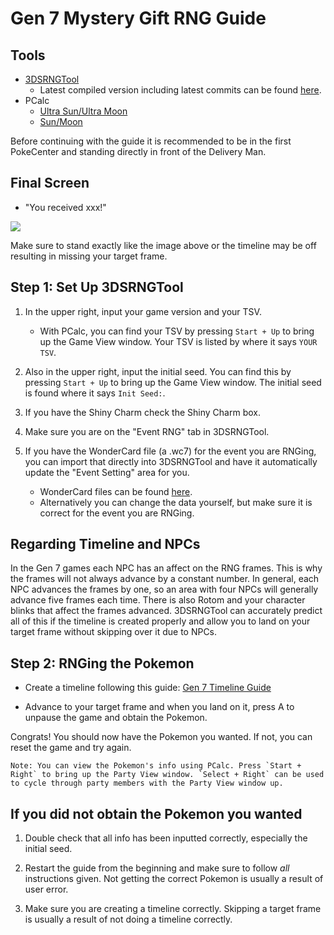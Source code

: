 # Gen 7 Mystery Gift RNG Guide

## Tools
- [3DSRNGTool](https://github.com/wwwwwwzx/3DSRNGTool/releases)
    - Latest compiled version including latest commits can be found [here](https://ci.appveyor.com/project/wwwwwwzx/3dsrngtool/build/artifacts).
- PCalc
    - [Ultra Sun/Ultra Moon](https://pokemonrng.com/downloads/pcalc/usum)
    - [Sun/Moon](https://pokemonrng.com/downloads/pcalc/sm)

Before continuing with the guide it is recommended to be in the first PokeCenter and standing directly in front of the Delivery Man.

## Final Screen
  - "You received xxx!"

![](https://imgur.com/wmpzsKN)

Make sure to stand exactly like the image above or the timeline may be off resulting in missing your target frame.    

## Step 1: Set Up 3DSRNGTool

1. In the upper right, input your game version and your TSV.
    - With PCalc, you can find your TSV by pressing `Start + Up` to bring up the Game View window. Your TSV is listed by where it says `YOUR TSV`.

2. Also in the upper right, input the initial seed. You can find this by pressing `Start + Up` to bring up the Game View window. The initial seed is found where it says `Init Seed:`.

3. If you have the Shiny Charm check the Shiny Charm box.

4. Make sure you are on the "Event RNG" tab in 3DSRNGTool.

5. If you have the WonderCard file (a .wc7) for the event you are RNGing, you can import that directly into 3DSRNGTool and have it automatically update the "Event Setting" area for you.
    - WonderCard files can be found [here](https://projectpokemon.org/home/forums/topic/39400-gen-vii-events-contribution-thread/).
    - Alternatively you can change the data yourself, but make sure it is correct for the event you are RNGing.


## Regarding Timeline and NPCs

In the Gen 7 games each NPC has an affect on the RNG frames. This is why the frames will not always advance by a constant number. In general, each NPC advances the frames by one, so an area with four NPCs will generally advance five frames each time. There is also Rotom and your character blinks that affect the frames advanced. 3DSRNGTool can accurately predict all of this if the timeline is created properly and allow you to land on your target frame without skipping over it due to NPCs.


## Step 2: RNGing the Pokemon

- Create a timeline following this guide: [Gen 7 Timeline Guide](https://pokemonrng.com/guides/sm/en/timeline.md)

- Advance to your target frame and when you land on it, press A to unpause the game and obtain the Pokemon.

Congrats! You should now have the Pokemon you wanted. If not, you can reset the game and try again.

```
Note: You can view the Pokemon's info using PCalc. Press `Start + Right` to bring up the Party View window. `Select + Right` can be used to cycle through party members with the Party View window up.
```

## If you did not obtain the Pokemon you wanted

1. Double check that all info has been inputted correctly, especially the initial seed.

2. Restart the guide from the beginning and make sure to follow _all_ instructions given. Not getting the correct Pokemon is usually a result of user error.

3. Make sure you are creating a timeline correctly. Skipping a target frame is usually a result of not doing a timeline correctly.
